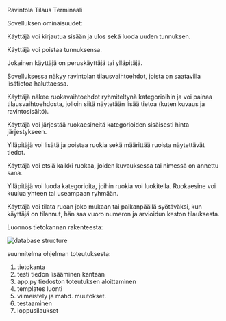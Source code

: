 Ravintola Tilaus Terminaali

Sovelluksen ominaisuudet:


Käyttäjä voi kirjautua sisään ja ulos sekä luoda uuden tunnuksen.

Käyttäjä voi poistaa tunnuksensa.

Jokainen käyttäjä on peruskäyttäjä tai ylläpitäjä.

Sovelluksessa näkyy ravintolan tilausvaihtoehdot, joista on saatavilla lisätietoa haluttaessa.

Käyttäjä näkee ruokavaihtoehdot ryhmiteltynä kategorioihin ja voi painaa tilausvaihtoehdosta, jolloin siitä näytetään lisää tietoa (kuten kuvaus ja ravintosisältö).

Käyttäjä voi järjestää ruokaesineitä kategorioiden sisäisesti hinta järjestykseen.

Ylläpitäjä voi lisätä ja poistaa ruokia sekä määrittää ruoista näytettävät tiedot.

Käyttäjä voi etsiä kaikki ruokaa, joiden kuvauksessa tai nimessä on annettu sana.

Ylläpitäjä voi luoda kategorioita, joihin ruokia voi luokitella. Ruokaesine voi kuulua yhteen tai useampaan ryhmään.

Käyttäjä voi tilata ruoan joko mukaan tai paikanpäällä syötäväksi, kun käyttäjä on tilannut, hän saa vuoro numeron ja arvioidun keston tilauksesta.

Luonnos tietokannan rakenteesta:

![database structure](https://github.com/kimtakala/tsoha-ravintola_tilaus_terminaali/assets/144361787/74155a15-36ec-422b-a7be-4842755a8396)



suunnitelma ohjelman toteutuksesta:

1. tietokanta
2. testi tiedon lisääminen kantaan
3. app.py tiedoston toteutuksen aloittaminen
4. templates luonti
5. viimeistely ja mahd. muutokset.
6. testaaminen
7. loppusilaukset
